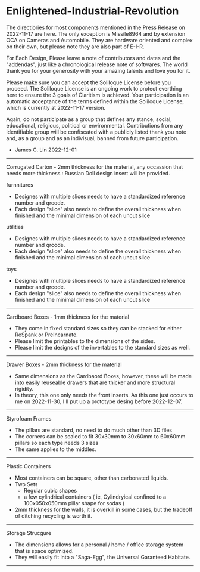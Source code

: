 # Enlightened-Industrial-Revolution

The directiories for most components mentioned in the Press Release on 2022-11-17 are here. The only exception is Missile8964 and by extension OCA on Cameras and Automobile. They are hardware oriented and complex on their own, but please note they are also part of E-I-R.

For Each Design, Please leave a note of contributors and dates and the "addendas", just like a chronological release note of softwares.
The world thank you for your generosity with your amazing talents and love you for it.

Please make sure you can accept the Soliloque License before you proceed. The Soliloque License is an ongoing work to protect everthing here to ensure the 3 goals of Claritism is achieved. Your participation is an automatic acceptance of the terms defined within the Soliloque License, which is currently at 2022-11-17 version. 

Again, do not participate as a group that defines any stance, social, educational, religious, political or environmental. Contributions from any identifiable group will be confiscated with a publicly listed thank you note and, as a group and as an indivisual, banned from future participation.

- James C. Lin 2022-12-01

---

Corrugated Carton - 2mm thickness for the material, any occassion that needs more thickness : Russian Doll design insert will be provided.
  
  furnnitures
  - Designes with multiple slices needs to have a standardized reference number and qrcode.
  - Each design "slice" also needs to define the overall thickness when finished and the minimal dimension of each uncut slice
  
  utilities
  - Designes with multiple slices needs to have a standardized reference number and qrcode.
  - Each design "slice" also needs to define the overall thickness when finished and the minimal dimension of each uncut slice
  
  toys
  - Designes with multiple slices needs to have a standardized reference number and qrcode.
  - Each design "slice" also needs to define the overall thickness when finished and the minimal dimension of each uncut slice

---

Cardboard Boxes - 1mm thickness for the material
  - They come in fixed standard sizes so they can be stacked for either ReSpank or PreIncarnate.
  - Please limit the printables to the dimensions of the sides.
  - Please limit the designs of the invertables to the standard sizes as well.
  
---
  
Drawer Boxes - 2mm thickness for the material
  - Same dimensions as the Cardbaord Boxes, however, these will be made into easily reuseable drawers that are thicker and more structural rigidity.
  - In theory, this one only needs the front inserts. As this one just occurs to me on 2022-11-30, I'll put up a prototype desing before 2022-12-07.
  
---
  
Styrofoam Frames
  - The pillars are standard, no need to do much other than 3D files
  - The corners can be scaled to fit 30x30mm to 30x60mm to 60x60mm pillars so each type needs 3 sizes
  - The same applies to the middles.
  
---

Plastic Containers
  - Most containers can be square, other than carbonated liquids.
  - Two Sets
    - Regular cubic shapes
    - a few cylindrical containers ( ie, Cylindryical confined to a 100x050x050mm pillar shape for sodas )
  - 2mm thickness for the walls, it is overkill in some cases, but the tradeoff of ditching recycling is worth it.
  
---

Storage Strucgure
  - The dimensions allows for a personal / home / office storage system that is space optimized.
  - They will easily fit into a "Saga-Egg", the Universal Garanteed Habitate.
  
---
  
